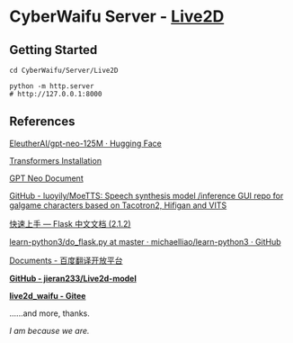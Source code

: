# CyberWaifu Server - <u>Live2D</u>

## Getting Started

```shell
cd CyberWaifu/Server/Live2D

python -m http.server
# http://127.0.0.1:8000
```

## References

[EleutherAI/gpt-neo-125M · Hugging Face](https://huggingface.co/EleutherAI/gpt-neo-125M)

[Transformers Installation](https://huggingface.co/docs/transformers/installation)

[GPT Neo Document](https://huggingface.co/docs/transformers/model_doc/gpt_neo)

[GitHub - luoyily/MoeTTS: Speech synthesis model /inference GUI repo for galgame characters based on Tacotron2, Hifigan and VITS](https://github.com/luoyily/MoeTTS)

[快速上手 &#8212; Flask 中文文档 (2.1.2)](https://dormousehole.readthedocs.io/en/2.1.2/quickstart.html)

[learn-python3/do_flask.py at master · michaelliao/learn-python3 · GitHub](https://github.com/michaelliao/learn-python3/blob/master/samples/web/do_flask.py)

[Documents - 百度翻译开放平台](https://api.fanyi.baidu.com/doc/21)

**[GitHub - jieran233/Live2d-model](https://github.com/jieran233/Live2d-model)**

**[live2d_waifu - Gitee](https://gitee.com/jieran233/live2d_waifu)**

......and more, thanks.

*I am because we are.*
